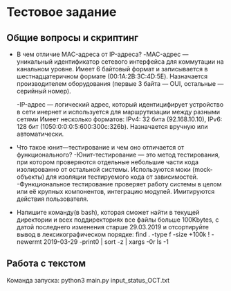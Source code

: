 # Тестовое задание

## Общие вопросы и скриптинг
 * В чем отличие MAC-адреса от IP-адреса?
    -MAC-адрес — уникальный идентификатор сетевого интерфейса для коммутации на канальном уровне. Имеет 6 байтовый формат и записывается в шестнадцатеричном формате (00:1A:2B:3C:4D:5E).
        Назначается производителем оборудования (первые 3 байта — OUI, остальные — серийный номер).
    
    -IP-адрес — логический адрес, который идентицифирует устройство в сети инернет и используется для маршрутизации между разными сетями
    Имеет несколько форматов: IPv4: 32 бита (92.168.10.10), IPv6: 128 бит (1050:0:0:0:5:600:300c:326b). Назначается вручную или автоматически.

* Что такое юнит—тестирование и чем оно отличается от функционального?
   -Юнит-тестирование — это метод тестирования, при котором проверяются отдельные небольшие части кода  изолированно от остальной системы.
    Используются моки (mock-объекты) для изоляции тестируемого кода от зависимостей.
   -Функциональное тестирование проверяет работу системы в целом или её крупных компонентов, интеграцию модулей. Имитируются действия пользователя.
  
* Напишите команду(в bash), которая сможет найти в текущей директории и всех поддиректориях все файлы больше 100Kbytes,
    с датой последнего изменения старше 29.03.2019 и отсортируйте вывод в лексикографическом порядке:
    find . -type f -size +100k ! -newermt 2019-03-29 -print0 | sort -z | xargs -0r ls -1

## Работа с текстом
  Команда запуска: python3 main.py input_status_OCT.txt

